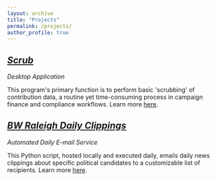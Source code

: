 ```yaml
---
layout: archive
title: "Projects"
permalink: /projects/
author_profile: true
---
```

<h2><i><a href="https://johnbroberson.github.io/scrub/" target="_blank">Scrub</a></i></h2>

*Desktop Application*

This program's primary function is to perform basic 'scrubbing' of contribution data, a routine yet time-consuming process in campaign finance and compliance workflows. Learn more <a href="https://johnbroberson.github.io/scrub/" target="_blank">here</a>.

<h2><i><a href="https://johnbroberson.github.io/bwrdc/" target="_blank">BW Raleigh Daily Clippings</a></i></h2>

*Automated Daily E-mail Service*

This Python script, hosted locally and executed daily, emails daily news clippings about specific political candidates to a customizable list of recipients. Learn more <a href="https://johnbroberson.github.io/bwrdc/" target="_blank">here</a>.
